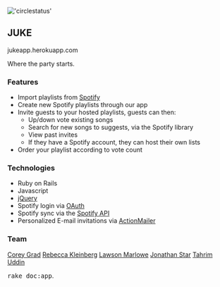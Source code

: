 !['circlestatus'](https://circleci.com/gh/nyc-purple-martins-2015/JUKE.svg?style=shield&circle-token=:circle-token)

<h2>JUKE</h2>

jukeapp.herokuapp.com

Where the party starts.

<h3>Features</h3>

  * Import playlists from [Spotify](https://www.spotify.com/us/)
  * Create new Spotify playlists through our app
  * Invite guests to your hosted playlists, guests can then:
    - Up/down vote existing songs
    - Search for new songs to suggests, via the Spotify library
    - View past invites
    - If they have a Spotify account, they can host their own lists
  * Order your playlist according to vote count


<h3>Technologies</h3>

  * Ruby on Rails
  * Javascript
  * [jQuery](https://jquery.com/)
  * Spotify login via [OAuth](https://github.com/icoretech/omniauth-spotify)
  * Spotify sync via the [Spotify API](https://developer.spotify.com/web-api/)
  * Personalized E-mail invitations via [ActionMailer](http://api.rubyonrails.org/classes/ActionMailer/Base.html)

<h3>Team</h3>

[Corey Grad](https://www.linkedin.com/in/corey-grad-02b66825)
[Rebecca Kleinberg](https://www.linkedin.com/in/rebeccakleinberg)
[Lawson Marlowe](https://www.linkedin.com/in/lawson-e-marlowe-1940397)
[Jonathan Star](https://www.linkedin.com/in/jon-star-3b4a07a0)
[Tahrim Uddin](https://www.linkedin.com/in/utahrim)


<tt>rake doc:app</tt>.
